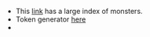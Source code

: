 * This [link](https://2e.aonprd.com/Monsters.aspx) has a large index of monsters.
* Token generator [here](https://www.rptools.net/)
* 